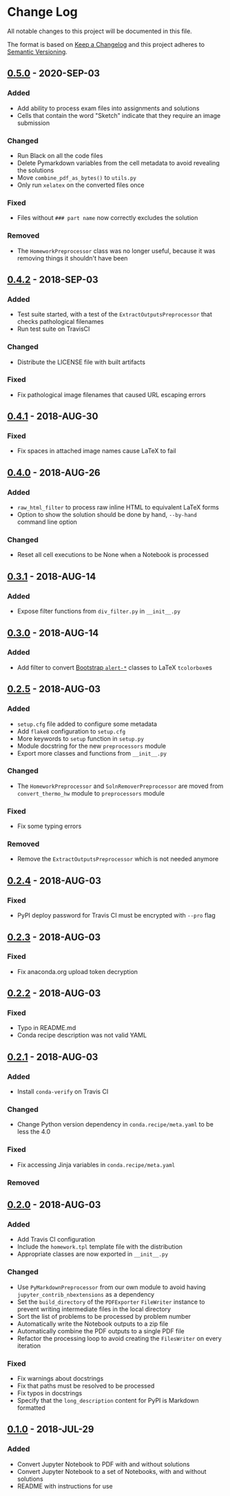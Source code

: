 # Change Log

All notable changes to this project will be documented in this file.

The format is based on [Keep a Changelog](http://keepachangelog.com/)
and this project adheres to [Semantic Versioning](http://semver.org/).

<!-- markdownlint-disable MD022 MD024 MD032 -->

## [0.5.0] - 2020-SEP-03
### Added
- Add ability to process exam files into assignments and solutions
- Cells that contain the word "Sketch" indicate that they require an image submission

### Changed
- Run Black on all the code files
- Delete Pymarkdown variables from the cell metadata to avoid revealing the solutions
- Move `combine_pdf_as_bytes()` to `utils.py`
- Only run `xelatex` on the converted files once

### Fixed
- Files without `### part name` now correctly excludes the solution

### Removed
- The `HomeworkPreprocessor` class was no longer useful, because it was removing things it shouldn't have been

## [0.4.2] - 2018-SEP-03
### Added
- Test suite started, with a test of the `ExtractOutputsPreprocessor` that checks pathological filenames
- Run test suite on TravisCI

### Changed
- Distribute the LICENSE file with built artifacts

### Fixed
- Fix pathological image filenames that caused URL escaping errors

## [0.4.1] - 2018-AUG-30
### Fixed
- Fix spaces in attached image names cause LaTeX to fail

## [0.4.0] - 2018-AUG-26
### Added
- `raw_html_filter` to process raw inline HTML to equivalent LaTeX forms
- Option to show the solution should be done by hand, `--by-hand` command line option

### Changed
- Reset all cell executions to be None when a Notebook is processed

## [0.3.1] - 2018-AUG-14
### Added
- Expose filter functions from `div_filter.py` in `__init__.py`

## [0.3.0] - 2018-AUG-14
### Added
- Add filter to convert [Bootstrap `alert-*`](https://getbootstrap.com/docs/4.1/components/alerts/) classes to LaTeX `tcolorbox`es

## [0.2.5] - 2018-AUG-03
### Added
- `setup.cfg` file added to configure some metadata
- Add `flake8` configuration to `setup.cfg`
- More keywords to `setup` function in `setup.py`
- Module docstring for the new `preprocessors` module
- Export more classes and functions from `__init__.py`

### Changed
- The `HomeworkPreprocessor` and `SolnRemoverPreprocessor` are moved from `convert_thermo_hw` module to `preprocessors` module

### Fixed
- Fix some typing errors

### Removed
- Remove the `ExtractOutputsPreprocessor` which is not needed anymore

## [0.2.4] - 2018-AUG-03
### Fixed
- PyPI deploy password for Travis CI must be encrypted with `--pro` flag

## [0.2.3] - 2018-AUG-03
### Fixed
- Fix anaconda.org upload token decryption

## [0.2.2] - 2018-AUG-03
### Fixed
- Typo in README.md
- Conda recipe description was not valid YAML

## [0.2.1] - 2018-AUG-03
### Added
- Install `conda-verify` on Travis CI

### Changed
- Change Python version dependency in `conda.recipe/meta.yaml` to be less the 4.0

### Fixed
- Fix accessing Jinja variables in `conda.recipe/meta.yaml`

### Removed

## [0.2.0] - 2018-AUG-03
### Added
- Add Travis CI configuration
- Include the `homework.tpl` template file with the distribution
- Appropriate classes are now exported in `__init__.py`

### Changed
- Use `PyMarkdownPreprocessor` from our own module to avoid having `jupyter_contrib_nbextensions` as a dependency
- Set the `build_directory` of the `PDFExporter` `FileWriter` instance to prevent writing intermediate files in the local directory
- Sort the list of problems to be processed by problem number
- Automatically write the Notebook outputs to a zip file
- Automatically combine the PDF outputs to a single PDF file
- Refactor the processing loop to avoid creating the `FilesWriter` on every iteration

### Fixed
- Fix warnings about docstrings
- Fix that paths must be resolved to be processed
- Fix typos in docstrings
- Specify that the `long_description` content for PyPI is Markdown formatted

## [0.1.0] - 2018-JUL-29
### Added
- Convert Jupyter Notebook to PDF with and without solutions
- Convert Jupyter Notebook to a set of Notebooks, with and without solutions
- README with instructions for use

[0.5.0]: https://github.com/bryanwweber/thermohw/compare/v0.4.2...v0.5.0
[0.4.2]: https://github.com/bryanwweber/thermohw/compare/v0.4.1...v0.4.2
[0.4.1]: https://github.com/bryanwweber/thermohw/compare/v0.4.0...v0.4.1
[0.4.0]: https://github.com/bryanwweber/thermohw/compare/v0.3.1...v0.4.0
[0.3.1]: https://github.com/bryanwweber/thermohw/compare/v0.3.0...v0.3.1
[0.3.0]: https://github.com/bryanwweber/thermohw/compare/v0.2.5...v0.3.0
[0.2.5]: https://github.com/bryanwweber/thermohw/compare/v0.2.4...v0.2.5
[0.2.4]: https://github.com/bryanwweber/thermohw/compare/v0.2.3...v0.2.4
[0.2.3]: https://github.com/bryanwweber/thermohw/compare/v0.2.2...v0.2.3
[0.2.2]: https://github.com/bryanwweber/thermohw/compare/v0.2.1...v0.2.2
[0.2.1]: https://github.com/bryanwweber/thermohw/compare/v0.2.0...v0.2.1
[0.2.0]: https://github.com/bryanwweber/thermohw/compare/v0.1.0...v0.2.0
[0.1.0]: https://github.com/bryanwweber/thermohw/compare/937175f68b1bd09597d3d91321772267ec068cae...v0.1.0
